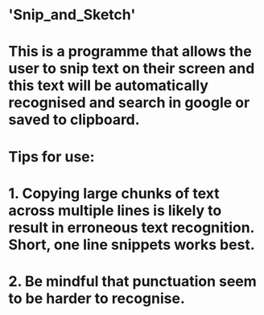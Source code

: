 # 'Snip_and_Sketch'

# This is a programme that allows the user to snip text on their screen and this text will be automatically recognised and search in google or saved to clipboard. 

# Tips for use:
# 1. Copying large chunks of text across multiple lines is likely to result in erroneous text recognition. Short, one line snippets works best. 
# 2. Be mindful that punctuation seem to be harder to recognise. 
